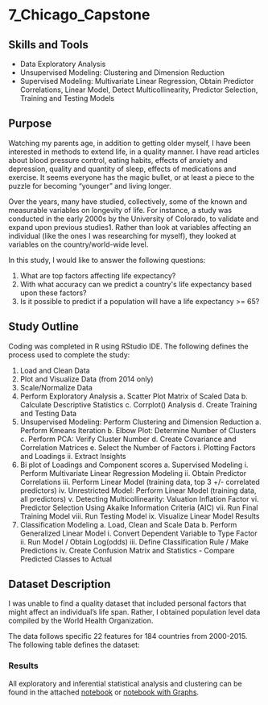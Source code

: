 # 7_Chicago_Capstone

## Skills and Tools
* Data Exploratory Analysis
* Unsupervised Modeling: Clustering and Dimension Reduction
* Supervised Modeling: Multivariate Linear Regression, Obtain Predictor Correlations, Linear Model, Detect Multicollinearity, Predictor Selection, Training and Testing Models

## Purpose
Watching my parents age, in addition to getting older myself, I have been interested in methods to extend life, in a quality manner.  I have read articles about blood pressure control, eating habits, effects of anxiety and depression, quality and quantity of sleep, effects of medications and exercise.  It seems everyone has the magic bullet, or at least a piece to the puzzle for becoming “younger” and living longer.

Over the years, many have studied, collectively, some of the known and measurable variables on longevity of life.  For instance, a study was conducted in the early 2000s by the University of Colorado, to validate and expand upon previous studies1.  Rather than look at variables affecting an individual (like the ones I was researching for myself), they looked at variables on the country/world-wide level. 

In this study, I would like to answer the following questions:
 1.	What are top factors affecting life expectancy?
 2.	With what accuracy can we predict a country's life expectancy based upon these factors?
 3.	Is it possible to predict if a population will have a life expectancy >= 65?

## Study Outline
Coding was completed in R using RStudio IDE.   The following defines the process used to complete the study:

1.	Load and Clean Data
2.	Plot and Visualize Data (from 2014 only)
3.	Scale/Normalize Data
4.	Perform Exploratory Analysis 
  a. Scatter Plot Matrix of Scaled Data
  b. Calculate Descriptive Statistics
  c. Corrplot() Analysis
  d. Create Training and Testing Data
5.	Unsupervised Modeling: Perform Clustering and Dimension Reduction
 a.	Perform Kmeans Iteration
 b.	Elbow Plot: Determine Number of Clusters 
 c.	Perform PCA: Verify Cluster Number
 d.	Create Covariance and Correlation Matrices
 e.	Select the Number of Factors
  i.	Plotting Factors and Loadings
  ii.	Extract Insights
6.	Bi plot of Loadings and Component scores
 a.	Supervised Modeling
  i.	Perform Multivariate Linear Regression Modeling
  ii.	Obtain Predictor Correlations
  iii.	Perform Linear Model (training data, top 3 +/- correlated predictors)
  iv.	Unrestricted Model: Perform Linear Model (training data, all predictors)
  v.	Detecting Multicollinearity: Valuation Inflation Factor
  vi.	Predictor Selection Using Akaike Information Criteria (AIC)
  vii.	Run Final Training Model
  viii.	Run Testing Model
  ix.	Visualize Linear Model Results
7.	Classification Modeling
 a.	Load, Clean and Scale Data
 b.	Perform Generalized Linear Model
  i.	Convert Dependent Variable to Type Factor  
  ii.	Run Model / Obtain Log(odds)
  iii.	Define Classification Rule / Make Predictions
  iv.	Create Confusion Matrix and Statistics - Compare Predicted Classes to Actual

## Dataset Description
I was unable to find a quality dataset that included personal factors that might affect an individual’s life span.  Rather, I obtained population level data compiled by the World Health Organization. 

The data follows specific 22 features for 184 countries from 2000-2015.  The following table defines the dataset:


















### Results
All exploratory and inferential statistical analysis and clustering can be found in the attached [notebook](Module3_HomeWork_Final_Changed_After_Class.R) or [notebook with Graphs](Module3_HomeWork_Final_Changed_After_Class.R.html).  


